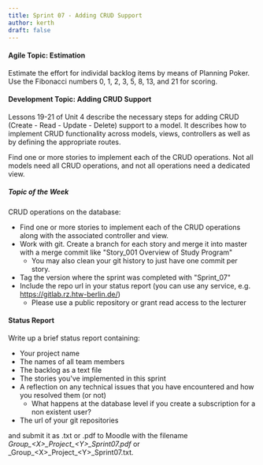 ```yaml
---
title: Sprint 07 - Adding CRUD Support
author: kerth
draft: false
---
```

#### Agile Topic: Estimation

Estimate the effort for individal backlog items by means of Planning Poker. Use the Fibonacci numbers
0, 1, 2, 3, 5, 8, 13, and 21 for scoring.

#### Development Topic: Adding CRUD Support

Lessons 19-21 of Unit 4 describe the necessary steps for adding CRUD (Create - Read - Update - Delete) support to a model.
It describes how to implement CRUD functionality across models, views, controllers as well as by defining the appropriate routes.

Find one or more stories to implement each of the CRUD operations. Not all models need all CRUD operations, and
not all operations need a dedicated view.

##### Topic of the Week

CRUD operations on the database:

- Find one or more stories to implement each of the CRUD operations along with the associated controller and view.
- Work with git. Create a branch for each story and merge it into master with a merge commit like "Story_001 Overview of Study Program"
  - You may also clean your git history to just have one commit per story.
- Tag the version where the sprint was completed with "Sprint_07"
- Include the repo url in your status report (you can use any service, e.g. https://gitlab.rz.htw-berlin.de/)
  - Please use a public repository or grant read access to the lecturer

#### Status Report

Write up a brief status report containing:

- Your project name
- The names of all team members
- The backlog as a text file
- The stories you've implemented in this sprint
- A reflection on any technical issues that you have encountered and how you resolved them (or not)
  - What happens at the database level if you create a subscription for a non existent user?
- The url of your git repositories

and submit it as .txt or .pdf to Moodle with the filename _Group\_\<X\>\_Project\_\<Y\>\_Sprint07.pdf_ or
_Group\_\<X\>\_Project\_\<Y\>\_Sprint07.txt.
